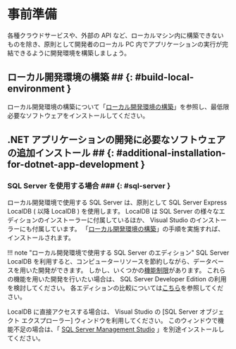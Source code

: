 # 事前準備

各種クラウドサービスや、外部の API など、ローカルマシン内に構築できないものを除き、原則として開発者のローカル PC 内でアプリケーションの実行が完結できるように開発環境を構築しましょう。

## ローカル開発環境の構築 ## {: #build-local-environment }

ローカル開発環境の構築について「[ローカル開発環境の構築](../../how-to-develop/local-environment/index.md)」を参照し、最低限必要なソフトウェアをインストールしてください。

## .NET アプリケーションの開発に必要なソフトウェアの追加インストール ## {: #additional-installation-for-dotnet-app-development }

### SQL Server を使用する場合 ### {: #sql-server }

ローカル開発環境で使用する SQL Server は、原則として SQL Server Express LocalDB ( 以降 LocalDB ) を使用します。
LocalDB は SQL Server の様々なエディションのインストーラーに付属しているほか、 Visual Studio のインストーラーにも付属しています。
「[ローカル開発環境の構築](../../how-to-develop/local-environment/index.md)」の手順を実施すれば、インストールされます。

!!! note "ローカル開発環境で使用する SQL Server のエディション"
    SQL Server LocalDB を利用すると、コンピューターリソースを節約しながら、データベースを用いた開発ができます。
    しかし、いくつかの[機能制限](https://docs.microsoft.com/ja-jp/sql/database-engine/configure-windows/sql-server-express-localdb#restrictions)があります。
    これらの機能を用いた開発を行いたい場合は、 SQL Server Developer Edition の利用を検討してください。
    各エディションの比較については[こちら](https://docs.microsoft.com/ja-jp/sql/sql-server/editions-and-components-of-sql-server-version-15)を参照してください。

LocalDB に直接アクセスする場合は、 Visual Studio の [SQL Server オブジェクト エクスプローラー] ウィンドウを利用してください。
このウィンドウで機能不足の場合は、「 [SQL Server Management Studio](https://docs.microsoft.com/ja-jp/sql/ssms/download-sql-server-management-studio-ssms) 」を別途インストールしてください。
